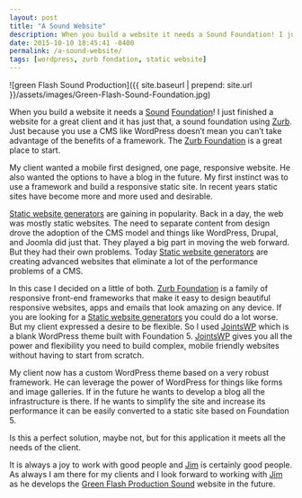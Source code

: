 ```yaml
---
layout: post
title: "A Sound Website"
description: When you build a website it needs a Sound Foundation! I just finished a website for a great client and it has just that, a sound foundation using Zurb.
date: 2015-10-10 18:45:41 -0400
permalink: /a-sound-website/
tags: [wordpress, zurb fondation, static website]
---
```


![green Flash Sound Production]({{ site.baseurl | prepend: site.url }}/assets/images/Green-Flash-Sound-Foundation.jpg)

When you build a website it needs a [Sound](http://gfpsound.com) [Foundation](http://foundation.zurb.com)! I just finished a website for a great client and it has just that, a sound foundation using [Zurb](http://foundation.zurb.com). Just because you use a CMS like WordPress doesn’t mean you can’t take advantage of the benefits of a framework. The [Zurb Foundation](http://foundation.zurb.com) is a great place to start.<!--more-->

My client wanted a mobile first designed, one page, responsive website. He also wanted the options to have a blog in the future. My first instinct was to use a framework and build a responsive static site. In recent years static sites have become more and more used and desirable.

[Static website generators](http://www.smashingmagazine.com/2015/11/modern-static-website-generators-next-big-thing) are gaining in popularity. Back in a day, the web was mostly static websites. The need to separate content from design drove the adoption of the CMS model and things like WordPress, Drupal, and Joomla did just that. They played a big part in moving the web forward. But they had their own problems. Today [Static website generators](http://www.smashingmagazine.com/2015/11/modern-static-website-generators-next-big-thing) are creating advanced websites that eliminate a lot of the performance problems of a CMS.

In this case I decided on a little of both. [Zurb Foundation](http://foundation.zurb.com) is a family of responsive front-end frameworks that make it easy to design beautiful responsive websites, apps and emails that look amazing on any device. If you are looking for a [Static website generators](http://www.smashingmagazine.com/2015/11/modern-static-website-generators-next-big-thing) you could do a lot worse. But my client expressed a desire to be flexible. So I used [JointsWP](http://jointswp.com) which is a blank WordPress theme built with Foundation 5. [JointsWP](http://jointswp.com) gives you all the power and flexibility you need to build complex, mobile friendly websites without having to start from scratch.

My client now has a custom WordPress theme based on a very robust framework. He can leverage the power of WordPress for things like forms and image galleries. If in the future he wants to develop a blog all the infrastructure is there. If he wants to simplify the site and increase its performance it can be easily converted to a static site based on Foundation 5.

Is this a perfect solution, maybe not, but for this application it meets all the needs of the client.

It is always a joy to work with good people and [Jim](http://gfpsound.com) is certainly good people. As always I am there for my clients and I look forward to working with [Jim](http://gfpsound.com) as he develops the [Green Flash Production Sound](http://gfpsound.com") website in the future.